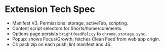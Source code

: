 <!-- status: stub; target: 150+ words -->
<!-- status: stub; target: 150+ words -->
<!-- status: stub; target: 150+ words -->

# Extension Tech Spec

- Manifest V3.  Permissions: storage, activeTab, scripting.  
- Content script selectors for Shorts/home/comments.  
- Options page persists `brightfeedPolicy` to `chrome.storage.sync`.  
- Popup: shows Focus/Growth; fetches Clean Feed from web app origin.  
- CI: pack zip on each push; lint manifest and JS.



